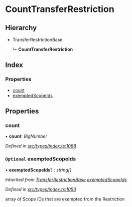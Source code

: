 # CountTransferRestriction

## Hierarchy

* TransferRestrictionBase

  ↳ **CountTransferRestriction**

## Index

### Properties

* [count](counttransferrestriction.md#count)
* [exemptedScopeIds](counttransferrestriction.md#optional-exemptedscopeids)

## Properties

### count

• **count**: _BigNumber_

_Defined in_ [_src/types/index.ts:1068_](https://github.com/PolymathNetwork/polymesh-sdk/blob/959efb76/src/types/index.ts#L1068)

### `Optional` exemptedScopeIds

• **exemptedScopeIds**? : _string\[\]_

_Inherited from_ [_TransferRestrictionBase_](../classes/transferrestrictionbase.md)_._[_exemptedScopeIds_](../classes/transferrestrictionbase.md#optional-exemptedscopeids)

_Defined in_ [_src/types/index.ts:1053_](https://github.com/PolymathNetwork/polymesh-sdk/blob/959efb76/src/types/index.ts#L1053)

array of Scope IDs that are exempted from the Restriction

